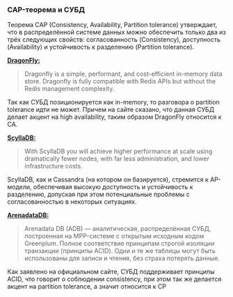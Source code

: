 ### CAP-теорема и СУБД

Теорема CAP (Consistency, Availability, Partition tolerance) утверждает, что в распределённой системе данных можно обеспечить только два из трёх следующих свойств: согласованность (Consistency), доступность (Availability) и устойчивость к разделению (Partition tolerance).

[**DragonFly:**](https://www.dragonflydb.io/) 

> Dragonfly is a simple, performant, and cost-efficient in-memory data store. Dragonfly is fully compatible with Redis APIs but without the Redis management complexity.

Так как СУБД позиционируется как in-memory, то разговора о partition tolerance идти не может. Причем на сайте сказано, что данная СУБД делает акцент на high availability, таким образом DragonFly относится к CA.

[**ScyllaDB:**](https://www.scylladb.com/scylladb-vs-cassandra/) 

> With ScyllaDB you will achieve higher performance at scale using dramatically fewer nodes, with far less administration, and lower infrastructure costs.

ScyllaDB, как и Cassandra (на котором он базируется), стремится к  AP-модели, обеспечивая высокую доступность и устойчивость к разделению, допуская при этом потенциальные проблемы с согласованностью в некоторых ситуациях.

[**ArenadataDB:**](https://arenadata.tech/products/arenadata-db/) 

> Arenadata DB (ADB) — аналитическая, распределённая СУБД, построенная на MPP-системе с открытым исходным кодом Greenplum. 
> Полное соответствие принципам строгой изоляции транзакции (принципы ACID). Одни и те же таблицы могут быть использованы для записи и чтения, без страха потерять данные.

Как заявлено на официальном сайте, СУБД поддерживает принципы ACID, что говорит о соблюдении consistency, при этом так же делается акцент на partition tolerance, а значит относится к CP
